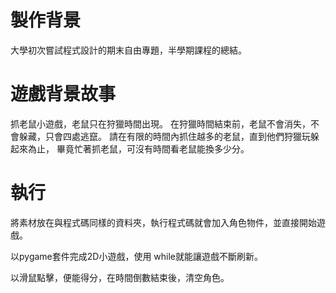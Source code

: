 # 製作背景
大學初次嘗試程式設計的期末自由專題，半學期課程的總結。

# 遊戲背景故事
抓老鼠小遊戲，老鼠只在狩獵時間出現。
在狩獵時間結束前，老鼠不會消失，不會躲藏，只會四處逃竄。
請在有限的時間內抓住越多的老鼠，直到他們狩獵玩躲起來為止，
畢竟忙著抓老鼠，可沒有時間看老鼠能換多少分。





# 執行
將素材放在與程式碼同樣的資料夾，執行程式碼就會加入角色物件，並直接開始遊戲。

以pygame套件完成2D小遊戲，使用 while就能讓遊戲不斷刷新。

以滑鼠點擊，便能得分，在時間倒數結束後，清空角色。
